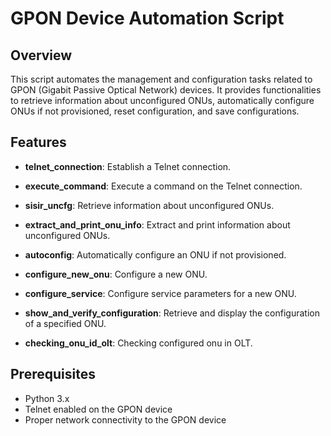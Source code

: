 # GPON Device Automation Script

## Overview

This script automates the management and configuration tasks related to GPON (Gigabit Passive Optical Network) devices. It provides functionalities to retrieve information about unconfigured ONUs, automatically configure ONUs if not provisioned, reset configuration, and save configurations.

## Features

- **telnet_connection**: Establish a Telnet connection.

- **execute_command**: Execute a command on the Telnet connection.

- **sisir_uncfg**: Retrieve information about unconfigured ONUs.

- **extract_and_print_onu_info**: Extract and print information about unconfigured ONUs.

- **autoconfig**: Automatically configure an ONU if not provisioned.

- **configure_new_onu**: Configure a new ONU.

- **configure_service**: Configure service parameters for a new ONU.

- **show_and_verify_configuration**: Retrieve and display the configuration of a specified ONU.

- **checking_onu_id_olt**: Checking configured onu in OLT.

## Prerequisites

- Python 3.x
- Telnet enabled on the GPON device
- Proper network connectivity to the GPON device
